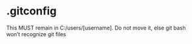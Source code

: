 # .gitconfig

This MUST remain in C:/users/[username]. Do not move it, else git bash won’t recognize git files
